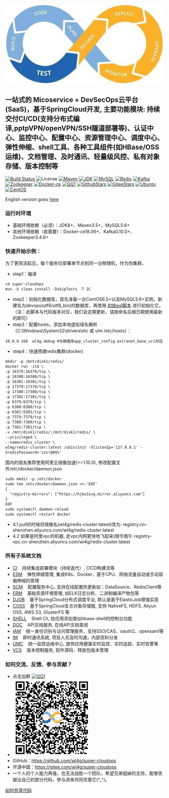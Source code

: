 ![SuperDevops](shots/logo.jpg)
## 一站式的 Micoservice + DevSecOps云平台(SaaS)，基于SpringCloud开发, 主要功能模块: 持续交付CI/CD(支持分布式编译,pptpVPN/openVPN/SSH隧道部署等)、认证中心、监控中心、配置中心、资源管理中心、调度中心、弹性伸缩、shell工具、各种工具组件(如HBase/OSS运维)、文档管理、及时通讯、轻量级风控、私有对象存储、版本控制等

[![Build Status](https://travis-ci.org/wl4g/super-devops.svg)](https://travis-ci.org/wl4g/super-devops)
![License](https://img.shields.io/badge/license-Apache2.0+-green.svg)
[![Maven](https://img.shields.io/badge/Maven-3.5+-green.svg)](https://github.com/wl4g/super-devops)
[![JDK](https://img.shields.io/badge/JDK-1.8+-green.svg)](https://github.com/wl4g/super-devops)
[![MySQL](https://img.shields.io/badge/MySQL-5.6+-green.svg)](https://github.com/wl4g/super-devops)
[![Redis](https://img.shields.io/badge/RedisCluster-3+-green.svg)](https://github.com/wl4g/super-devops)
[![Kafka](https://img.shields.io/badge/Kafka-0.10.0+-green.svg)](https://github.com/wl4g/super-devops)
[![Zookeeper](https://img.shields.io/badge/Zookeeper-3.4.6+-green.svg)](https://github.com/wl4g/super-devops)
[![Docker-ce](https://img.shields.io/badge/DockerCE-18.06+-green.svg)](https://github.com/wl4g/super-devops)
[![QQ1](https://img.shields.io/badge/QQ1-855349515-green.svg)](https://shang.qq.com/wpa/qunwpa?idkey=0343b06591d19188d86dc078912adfc5c40f023c8ec5a0d1eda5bdfc35ab40d0)
[![GithubStars](https://img.shields.io/github/stars/wl4g/super-devops)](https://github.com/wl4g/super-devops)
[![GiteeStars](https://gitee.com/wl4g/super-devops/badge/star.svg)](https://gitee.com/wl4g/super-devops)
[![Ubuntu](https://img.shields.io/badge/Ubuntu-16+-green.svg)](https://gitee.com/wl4g/super-devops)
[![CentOS](https://img.shields.io/badge/CentOS-6.5+-green.svg)](https://gitee.com/wl4g/super-devops)


English version goes [here](README.md)

### 运行时环境
- 基础环境依赖（必须）：JDK8+、Maven3.5+、MySQL5.6+
- 其他环境依赖（若需要）：Docker-ce18.06+、Kafka0.10.0+、Zookeeper3.4.6+


### 快速开始示例：
为了更简洁起见，每个服务仅部署单节点到同一台物理机，作为伪集群。
- step1：编译
```
cd super-cloudops
mvn -U clean install -DskipTests -T 2C
```
- step2：初始化数据库，首先准备一台CentOS6.5+以及MySQL5.6+实例，新建名为devops(utf8/utf8_bin)的数据库，再使用 [初始sql脚本](../../../super-cloudops-data/db) 进行初始化它。（注：此脚本与代码版本对应，我们会定期更新，请按命名后缀日期使用最新的即可）
- step3：配置hosts，添加本地虚拟域名解析（C:\Windows\System32\drivers\etc 或 vim /etc/hosts）：
```
10.0.0.160	wl4g.debug #与数据库app_cluster_config.extranet_base_uri对应
```
- step4：快速搭建redis集群(docker)
```
mkdir -p /mnt/disk1/redis/
docker run -itd \
-p 16379:16379/tcp \
-p 16380:16380/tcp \
-p 16381:16381/tcp \
-p 17379:17379/tcp \
-p 17380:17380/tcp \
-p 17381:17381/tcp \
-p 6379:6379/tcp \
-p 6380:6380/tcp \
-p 6381:6381/tcp \
-p 7379:7379/tcp \
-p 7380:7380/tcp \
-p 7381:7381/tcp \
-v /mnt/disk1/redis/:/mnt/disk1/redis/ \
--privileged \
--name=redis_cluster \
wl4g/redis-cluster:latest /sbin/init -XlistenIp='127.0.0.1' -XredisPassword='zzx!@#$%'
```
国内的朋友推荐使用阿里云镜像加速(>=1.10.0), 修改配置文件/etc/docker/daemon.json
```
sudo mkdir -p /etc/docker
sudo tee /etc/docker/daemon.json <<-'EOF'
{
  "registry-mirrors": ["https://hjbu3ivg.mirror.aliyuncs.com"]
}
EOF
sudo systemctl daemon-reload
sudo systemctl restart docker
```
- 4.1 pull的时候将镜像名(wl4g/redis-cluster:latest)改为: registry.cn-shenzhen.aliyuncs.com/wl4g/redis-cluster:latest
- 4.2 如果是阿里vpc的机器, 走vpc内网更快地飞起来(限华南1): registry-vpc.cn-shenzhen.aliyuncs.com/wl4g/redis-cluster:latest

### 所有子系统文档
- [CI](super-devops-ci/README_CN.md)            &nbsp;&nbsp;    持续集成部署模块（持续迭代）, CICD构建流等
- [ESM](super-devops-esm/README_CN.md)          &nbsp;&nbsp;    弹性伸缩管理, 集成K8s、Docker，基于CPU、网络流量自动或手动容器伸缩的管理
- [SCM](super-devops-scm/README_CN.md)          &nbsp;&nbsp;    配置服务中心, 支持在线配置热更新如：DataSource、RedisClient等
- [ERM](super-devops-erm/README_CN.md)          &nbsp;&nbsp;    基础资源环境管理, 如ELK日志分析、二进制编译产物包等
- [DJOB](super-devops-djob/README_CN.md)        &nbsp;&nbsp;    基于SpringCloud分布式调度平台, 默认是基于ElasticJob增强实现
- [COSS](super-devops-coss/README_CN.md)        &nbsp;&nbsp;    基于SpringCloud复合对象存储服, 支持 NativeFS, HDFS, Aliyun OSS, AWS S3, GlusterFS 等
- [SHELL](super-devops-shell/README_CN.md)      &nbsp;&nbsp;    Shell Cli, 给应用添加类似hbase-shell的控制台功能
- [DOC](super-devops-doc/README_CN.md)          &nbsp;&nbsp;    API文档服务, 在线API文档查阅
- [IAM](super-devops-iam/README_CN.md)          &nbsp;&nbsp;    统一身份识别与访问管理服务，支持SSO/CAS、oauth2、opensaml等
- [IM](super-devops-im/README_CN.md)            &nbsp;&nbsp;    即时通讯系统, 项目人员及时沟通，内部资料分发
- [UMC](super-devops-umc/README_CN.md)          &nbsp;&nbsp;    统一监控运维中心, 提供应用健康实时监控、实时追踪、实时告警等
- [VCS](super-devops-vcs/README_CN.md)          &nbsp;&nbsp;    版本控制服务, 软件源码、释放包版本管理


### 如何交流、反馈、参与贡献？
- 点击加群 [![QQ1](https://img.shields.io/badge/QQ1-855349515-green.svg)](https://shang.qq.com/wpa/qunwpa?idkey=0343b06591d19188d86dc078912adfc5c40f023c8ec5a0d1eda5bdfc35ab40d0)
- ![q855349515](shots/q855349515.jpg)
- GitHub：https://github.com/wl4g/super-cloudops
- 开源中国：https://gitee.com/wl4g/super-cloudops
- 一个人的个人能力再强，也无法战胜一个团队，希望兄弟姐妹的支持，能够贡献出自己的部分代码，参与进来共同完善它(^_^)。

[如何共享代码](https://www.cnblogs.com/wenber/p/3630921.html)